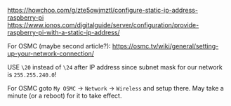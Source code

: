 https://howchoo.com/g/zte5owjmztl/configure-static-ip-address-raspberry-pi
https://www.ionos.com/digitalguide/server/configuration/provide-raspberry-pi-with-a-static-ip-address/

For OSMC (maybe second article?): https://osmc.tv/wiki/general/setting-up-your-network-connection/

USE `\20` instead of `\24` after IP address since subnet mask for our network is `255.255.240.0`!

For OSMC goto `My OSMC` -> `Network` -> `Wireless` and setup there. May take a minute (or a reboot) for it to take effect.
